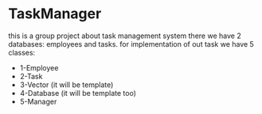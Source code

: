 # TaskManager
this is a group project about task management system
there we have 2 databases: employees and tasks.
for implementation of out task we have 5 classes:
- 1-Employee
- 2-Task
- 3-Vector (it will be template)
- 4-Database (it will be template too)
- 5-Manager
